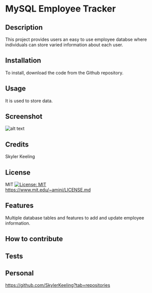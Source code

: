 # MySQL Employee Tracker

## Description

This project provides users an easy to use employee databse where individuals can store varied information about each user.

## Installation

To install, download the code from the Github repository.

## Usage

It is used to store data.

## Screenshot

![alt text]()

## Credits

Skyler Keeling

## License

MIT
[![License: MIT](https://img.shields.io/badge/License-MIT-yellow.svg)](https://opensource.org/licenses/MIT)
<br>
https://www.mit.edu/~amini/LICENSE.md

## Features

Multiple database tables and features to add and update employee information.

## How to contribute

## Tests

## Personal

https://github.com/SkylerKeeling?tab=repositories
